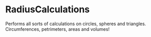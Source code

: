 # RadiusCalculations

Performs all sorts of calculations on circles, spheres and triangles. Circumferences, petrimeters, areas and volumes!
